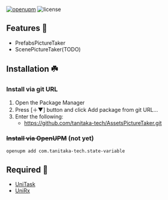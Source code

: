[![openupm](https://img.shields.io/npm/v/com.tanitaka.state-variable?label=openupm&registry_uri=https://package.openupm.com)](https://openupm.com/packages/com.tanitaka.state-variable/)
![license](https://img.shields.io/github/license/tanitaka-tech/StateVariable)


## Features 🚀
- PrefabsPictureTaker
- ScenePictureTaker(TODO)

## Installation ☘️

### Install via git URL
1. Open the Package Manager
1. Press [＋▼] button and click Add package from git URL...
1. Enter the following:
    - https://github.com/tanitaka-tech/AssetsPictureTaker.git

### ~~Install via OpenUPM~~ (not yet)
```sh
openupm add com.tanitaka-tech.state-variable
```

## Required 🙏
- [UniTask](https://github.com/Cysharp/UniTask)
- [UniRx](https://github.com/neuecc/UniRx)
